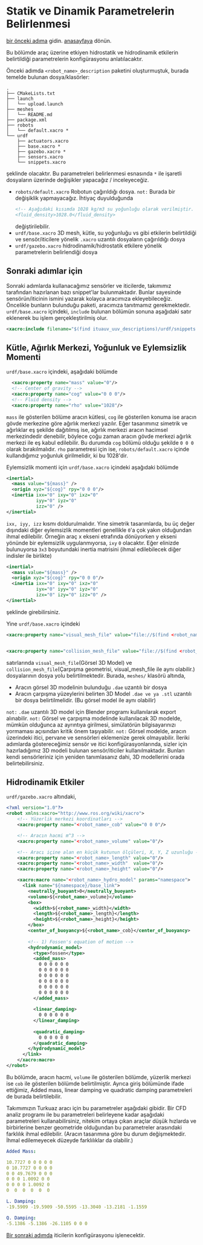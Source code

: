 # Statik ve Dinamik Parametrelerin Belirlenmesi
[bir önceki adıma](create-vehicle.md) gidin.
[anasayfaya](index.md) dönün.

Bu bölümde araç üzerine etkiyen hidrostatik ve hidrodinamik etkilerin belirtildiği parametrelerin konfigürasyonu anlatılacaktır.


Önceki adımda `<robot_name>_description` paketini oluşturmuştuk, burada temelde bulunan dosya/klasörler:
```
.
├── CMakeLists.txt
├── launch
│   └── upload.launch
├── meshes
│   └── README.md
├── package.xml
├── robots
│   └── default.xacro *
└── urdf
    ├── actuators.xacro
    ├── base.xacro *
    ├── gazebo.xacro *
    ├── sensors.xacro
    └── snippets.xacro

```
şeklinde olacaktır. Bu parametreleri belirlenmesi esnasında `*` ile işaretli dosyaların üzerinde değişikler yapacağız / inceleyeceğiz.

- `robots/default.xacro` Robotun çağırıldığı dosya. `not:` Burada bir değişiklik yapmayacağız. İhtiyaç duyulduğunda 
  ```xml
  <!-- Aşağıdaki kısımda 1028 kg/m3 su yoğunluğu olarak verilmiştir.
  <fluid_density>1028.0</fluid_density>  
  ```
  değiştirilebilir.
- `urdf/base.xacro` 3D mesh, kütle, su yoğunluğu vs gibi etkilerin belirtildiği ve sensör/iticilere yönelik `.xacro` uzantılı dosyaların çağırıldığı dosya
- `urdf/gazebo.xacro` hidrodinamik/hidrostatik etkilere yönelik parametrelerin belirlendiği dosya

## Sonraki adımlar için
Sonraki adımlarda kullanacağımız sensörler ve iticilerde, takımımız tarafından hazırlanan bazı
snippet'lar bulunmaktadır. Bunlar sayesinde sensörün/iticinin ismini yazarak kolayca aracımıza 
ekleyebileceğiz. Öncelikle bunların bulunduğu paketi, aracımıza tanıtmamız gerekmektedir.
`urdf/base.xacro` içindeki, `include` bulunan bölümün sonuna aşağıdaki satır eklenerek bu işlem 
gerçekleştirilmiş olur.
```xml
<xacro:include filename="$(find ituauv_uuv_descriptions)/urdf/snippets.xacro"/> 
```
  

## Kütle, Ağırlık Merkezi, Yoğunluk ve Eylemsizlik Momenti
`urdf/base.xacro` içindeki, aşağıdaki bölümde
```xml
  <xacro:property name="mass" value="0"/>
  <!-- Center of gravity -->
  <xacro:property name="cog" value="0 0 0"/>
  <!-- Fluid density -->
  <xacro:property name="rho" value="1028"/>
```
`mass` ile gösterilen bölüme aracın kütlesi, `cog` ile gösterilen konuma ise aracın gövde merkezine göre ağırlık merkezi yazılır.
Eğer tasarımınız simetrik ve ağırlıklar eş şekilde dağıtılmış ise, ağırlık merkezi aracın hacimsel merkezindedir denebilir, böylece
çoğu zaman aracın gövde merkezi ağırlık merkezi ile eş kabul edilebilir. Bu durumda `cog` bölümü olduğu şekilde `0 0 0` olarak bırakılmalıdır.
`rho` parametresi için ise, `robots/default.xacro` içinde kullandığımız yoğunluk girilmelidir, ki bu 1028'dir.

Eylemsizlik momenti için `urdf/base.xacro` içindeki aşağıdaki bölümde
```xml
<inertial>
  <mass value="${mass}" />
  <origin xyz="${cog}" rpy="0 0 0"/>
  <inertia ixx="0" ixy="0" ixz="0"
           iyy="0" iyz="0"
           izz="0" />
</inertial>
```
`ixx, iyy, izz` kısmı doldurulmalıdır. Yine simetrik tasarımlarda, bu üç değer dışındaki diğer eylemsizlik momentleri genellikle `0`'a
çok yakın olduğundan ihmal edilebilir.
Örneğin araç x ekseni etrafında dönüyorken y ekseni yönünde bir eylemsizlik uygulanmıyorsa, `ixy` `0` olacaktır.
Eğer elinizde bulunuyorsa `3x3` boyutundaki inertia matrisini (ihmal edilebilecek diğer indisler ile birlikte) 

```xml
<inertial>
  <mass value="${mass}" />
  <origin xyz="${cog}" rpy="0 0 0"/>
  <inertia ixx="0" ixy="0" ixz="0"
           iyx="0" iyy="0" iyz="0"
           izx="0" izy="0" izz="0" />
</inertial>
```
şeklinde girebilirsiniz.

Yine `urdf/base.xacro` içindeki 

```xml
<xacro:property name="visual_mesh_file" value="file://$(find <robot_name>_description)/meshes/vehicle.dae"/>


<xacro:property name="collision_mesh_file" value="file://$(find <robot_name>_description)/meshes/vehicle.stl"/>
```
satırlarında `visual_mesh_file`(Görsel 3D Model) ve `collision_mesh_file`(Çarpışma geometrisi, visual_mesh_file ile aynı olabilir.)
dosyalarının dosya yolu belirtilmektedir. Burada, `meshes/` klasörü altında,
 - Aracın görsel 3D modelinin bulunduğu `.dae` uzantılı bir dosya 
 - Aracın çarpışma yüzeylerini belirten 3D Model `.dae ve ya .stl` uzantılı bir dosya belirtilmelidir. (Bu görsel model ile aynı olabilir)

`not:` `.dae` uzantılı 3D model için Blender programı kullanılarak export alınabilir.
`not:` Görsel ve çarpışma modelinde kullanılacak 3D modelde, mümkün olduğunca az ayrıntıya girilmesi, simülatörün bilgisayarınızı
yormaması açısından kritik önem taşıyabilir. 
`not:` Görsel modelde, aracın üzerindeki itici, pervane ve sensörleri eklemenize gerek olmayabilir. İleriki adımlarda göstereceğimiz sensör ve
itici konfigürasyonlarında, sizler için hazırladığımız 3D modeli bulunan sensör/iticiler kullanılmaktadır. Bunları kendi sensörleriniz için yeniden 
tanımlasanız dahi, 3D modellerini orada belirtebilirsiniz.


## Hidrodinamik Etkiler
`urdf/gazebo.xacro` altındaki,
```xml
<?xml version="1.0"?>
<robot xmlns:xacro="http://www.ros.org/wiki/xacro">
    <!-- Yüzerlik merkezi koordinatları -->
    <xacro:property name="<robot_name>_cob" value="0 0 0"/>

    <!-- Aracın hacmi m^3 -->
    <xacro:property name="<robot_name>_volume" value="0"/>

    <!-- Aracı içine alan en küçük kutunun ölçüleri, X, Y, Z uzunluğu -->
    <xacro:property name="<robot_name>_length" value="0"/>
    <xacro:property name="<robot_name>_width"  value="0"/>
    <xacro:property name="<robot_name>_height" value="0"/>

    <xacro:macro name="<robot_name>_hydro_model" params="namespace">
      <link name="${namespace}/base_link">
        <neutrally_buoyant>0</neutrally_buoyant>
        <volume>${<robot_name>_volume}</volume>
        <box>
          <width>${<robot_name>_width}</width>
          <length>${<robot_name>_length}</length>
          <height>${<robot_name>_height}</height>
        </box>
        <center_of_buoyancy>${<robot_name>_cob}</center_of_buoyancy>
        
        <!-- 1) Fossen's equation of motion -->
        <hydrodynamic_model>
          <type>fossen</type>
          <added_mass>
            0 0 0 0 0 0
            0 0 0 0 0 0
            0 0 0 0 0 0
            0 0 0 0 0 0
            0 0 0 0 0 0
            0 0 0 0 0 0
          </added_mass>
          
          <linear_damping>
            0 0 0 0 0 0
          </linear_damping>
          
          <quadratic_damping>
            0 0 0 0 0 0
          </quadratic_damping>
        </hydrodynamic_model>
      </link>
    </xacro:macro>
</robot>
```

Bu bölümde, aracın hacmi, `volume` ile gösterilen bölümde, yüzerlik merkezi ise `cob` ile gösterilen bölümde belirtilmiştir.
Ayrıca giriş bölümünde ifade ettiğimiz, Added mass, linear damping ve quadratic damping parametreleri de burada belirtilebilir.

Takımımızın Turkuaz aracı için bu parametreler aşağıdaki gibidir. Bir CFD analiz programı ile bu parametreleri belirleyene kadar
aşağıdaki parametreleri kullanabilirsiniz, nitekim ortaya çıkan araçlar düşük hızlarda ve birbirlerine benzer geometride olduğundan
bu parametreler arasındaki farklılık ihmal edilebilir. (Aracın tasarımına göre bu durum değişmektedir. İhmal edilemeyecek düzeyde 
farklılıklar da olabilir.)

```yml
Added Mass:

10.7727 0 0 0 0 0 
0 10.7727 0 0 0 0
0 0 49.7679 0 0 0
0 0 0 1.0092 0 0
0 0 0 0 1.0092 0
0  0  0  0  0  0

L. Damping:
-19.5909 -19.5909 -50.5595 -13.3040 -13.2181 -1.1559

Q. Damping:
-5.1386 -5.1386 -26.1105 0 0 0
```

[Bir sonraki adımda](setup-thrusters.md) iticilerin konfigürasyonu işlenecektir.

